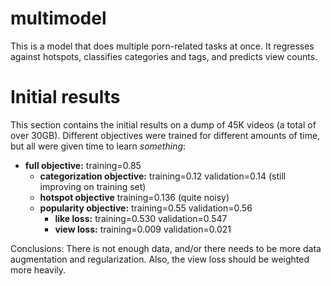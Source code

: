 # multimodel

This is a model that does multiple porn-related tasks at once. It regresses against hotspots, classifies categories and tags, and predicts view counts.

# Initial results

This section contains the initial results on a dump of 45K videos (a total of over 30GB). Different objectives were trained for different amounts of time, but all were given time to learn *something*:

 * **full objective:** training=0.85
   * **categorization objective:** training=0.12 validation=0.14 (still improving on training set)
   * **hotspot objective** training=0.136 (quite noisy)
   * **popularity objective:** training=0.55  validation=0.56
     * **like loss:** training=0.530 validation=0.547
     * **view loss:** training=0.009 validation=0.021

Conclusions: There is not enough data, and/or there needs to be more data augmentation and regularization. Also, the view loss should be weighted more heavily.
